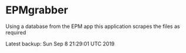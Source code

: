# EPMgrabber
Using a database from the EPM app this application scrapes the files as required


Latest backup: Sun Sep 8 21:29:01 UTC 2019
